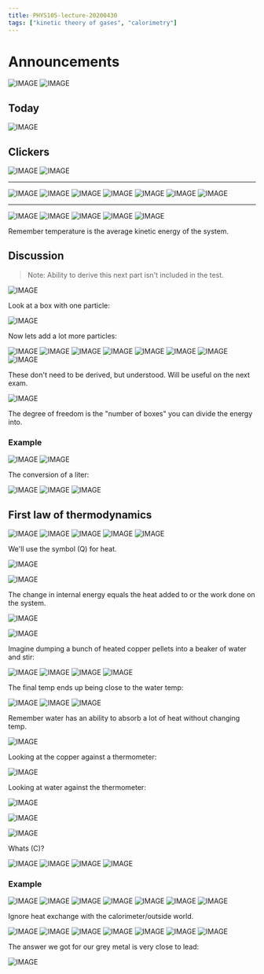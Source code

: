 ```yaml
---
title: PHYS105-lecture-20200430
tags: ["kinetic theory of gases", "calorimetry"]
---
```


# Announcements

![IMAGE](/notes/19E875B95D23091A0AE38637C238FD56.jpg)
![IMAGE](/notes/F5DD0866C46CBD2F0088D88180186459.jpg)

## Today

![IMAGE](/notes/AAF30705E3116A7D8A06C316AB8D3176.jpg)

## Clickers

![IMAGE](/notes/BB8905721AAB4B6AE34A1E4787D88057.jpg)
![IMAGE](/notes/4ED7CD9EF6E91789700C6D42C9E20E07.jpg)

---

![IMAGE](/notes/5A8203B2CF2D82254968576DE6809681.jpg)
![IMAGE](/notes/14855742CEC19058495D2B63C1309A59.jpg)
![IMAGE](/notes/185424970F7E4E1FD41795B5FFB71657.jpg)
![IMAGE](/notes/47453729D67F454B1DBAEFA3E90A02C8.jpg)
![IMAGE](/notes/0C87320333455FD3EDBAD68489116F0D.jpg)
![IMAGE](/notes/211D919E9607311C2626EF6AAC0ECC57.jpg)
![IMAGE](/notes/F8A52C08110B4C20C5AD753DDAD34010.jpg)

---

![IMAGE](/notes/370E4DBD22D6A8F6B9A26380446B17EB.jpg)
![IMAGE](/notes/3186AD5F5E7935989F63548C3202F9F5.jpg)
![IMAGE](/notes/4E20382E9BA63B5B15E4350C4C34EC49.jpg)
![IMAGE](/notes/ECD2D6A44E7532B25F249947EFDA3974.jpg)
![IMAGE](/notes/319ECF0CFDDC28B5055D13024D4952CB.jpg)

Remember temperature is the average kinetic energy of the system.

## Discussion

>Note: Ability to derive this next part isn't included in the test.

![IMAGE](/notes/E94774CE58278E9730B12EA1BA37B8B3.jpg)

Look at a box with one particle:

![IMAGE](/notes/62BBB15016E83819C83CBE6CD1CA402A.jpg)

Now lets add a lot more particles:

![IMAGE](/notes/50B5562E1A698C8F75D0CC89110EEF55.jpg)
![IMAGE](/notes/2A153BB70C7B531787B3FD6F6EA4FD77.jpg)
![IMAGE](/notes/F2E87F3B2384A90724F1C2F03F199C79.jpg)
![IMAGE](/notes/69B35F6E4084C186309DA0904EC22070.jpg)
![IMAGE](/notes/47B3802043E81001955F50C3577CA004.jpg)
![IMAGE](/notes/41AF0FCF131DD078E26F770F4C9B807C.jpg)
![IMAGE](/notes/BA0B2B5F99B6D7D1AC18683F15F3D860.jpg)
![IMAGE](/notes/3B5C6865B114957B1EBAB4FD3EC98AE2.jpg)

These don't need to be derived, but understood. Will be useful on the next exam.

![IMAGE](/notes/8058270EE14F1B03DEE76394142DFA9C.jpg)

The degree of freedom is the "number of boxes" you can divide the energy into.

### Example

![IMAGE](/notes/ECBBA2F41745F6382271054F4FBB15FB.jpg)
![IMAGE](/notes/1BF8B8F4E6BAE7D9519FF984EA31FDE9.jpg)

The conversion of a liter:

![IMAGE](/notes/545EEC67C4127B1E009B7E100D69764C.jpg)
![IMAGE](/notes/88E97DBC26473ABC0E493098500C1590.jpg)
![IMAGE](/notes/575148AF27EDDFA7638D3519D6520C49.jpg)

## First law of thermodynamics

![IMAGE](/notes/84F774B40471EF63B9408D6AF14F8A74.jpg)
![IMAGE](/notes/7EB51E67C08FEFE3801D4CE8D3156A7E.jpg)
![IMAGE](/notes/D36917FCD425849CA20D44C5BCE4D24C.jpg)
![IMAGE](/notes/4DBC4C95B7D2B0C58096DA3EF874B44B.jpg)
![IMAGE](/notes/BC30C4830AA74D16ECFF836EE40F73D3.jpg)

We'll use the symbol \(Q\) for heat.

![IMAGE](/notes/5AFF0BC5191FFCF9A6C3F684FFDD5F0A.jpg)

![IMAGE](/notes/580807C6E236A6062FA3F1EFEA7F91C8.jpg)

The change in internal energy equals the heat added to or the work done on the system.

![IMAGE](/notes/94188EA4F438A4248606093C1E562029.jpg)

![IMAGE](/notes/277216397F0F643C62B594E9CFD0CF9F.jpg)

Imagine dumping a bunch of heated copper pellets into a beaker of water and stir:

![IMAGE](/notes/B39131F922BB7AF1555C742B508BF39C.jpg)
![IMAGE](/notes/84BF2DEF8DB915215B7598CDDE1D90F1.jpg)
![IMAGE](/notes/9150D4DE33540B00047FF47AE3E23708.jpg)
![IMAGE](/notes/0270BA79686FE9FB1E4A75FCA6E369F9.jpg)

The final temp ends up being close to the water temp:

![IMAGE](/notes/72F068E80760D557B534EAE88A641272.jpg)
![IMAGE](/notes/9D78C6958A18D7DE7D05F19139E2627B.jpg)
![IMAGE](/notes/0E2108C1CE4F0F8C4AF0C8F51876D102.jpg)

Remember water has an ability to absorb a lot of heat without changing temp.

![IMAGE](/notes/EE77FD36E163F4B3291E2D84FC08DE68.jpg)

Looking at the copper against a thermometer:

![IMAGE](/notes/45E3B4E2B54D434190FB92F2560BC80D.jpg)

Looking at water against the thermometer:

![IMAGE](/notes/B0214A7CD862737CF3D08CD5D26DC706.jpg)

![IMAGE](/notes/C5EAFE2874661CE5314A2C1FC9556F3A.jpg)

![IMAGE](/notes/A637A9EDE0000A2E03C505F0BA4CA974.jpg)

Whats \(C\)?

![IMAGE](/notes/0F4DE5028B34AB15CD5095EC9A4FB91F.jpg)
![IMAGE](/notes/043E14EC9395E6F63E0C8DC0DA548FA7.jpg)
![IMAGE](/notes/BE92886CE88D4A3CF0AC465D76D0E906.jpg)
![IMAGE](/notes/A606C887AA6776959AF9B991F759D678.jpg)

### Example

![IMAGE](/notes/452A70F5A30285B4A8519EC3AAAE060A.jpg)
![IMAGE](/notes/097D640B1164BFE16A4AC401469D1088.jpg)
![IMAGE](/notes/A2786A95C3B1FF0973D3EBADE12F1EB3.jpg)
![IMAGE](/notes/7137883CF1ECEB2F6D5688F0FDAE0580.jpg)
![IMAGE](/notes/CA29EFC6EC55F93402F36AB0B2EADE11.jpg)
![IMAGE](/notes/757FFC7BB808BACDA7F13246F66D5914.jpg)
![IMAGE](/notes/76600FB6F5AF934D3B42DD9A25E13D16.jpg)

Ignore heat exchange with the calorimeter/outside world.

![IMAGE](/notes/E5B299DBFD7AD2F142E5F2D298C166C4.jpg)
![IMAGE](/notes/76A8344CFF76141C6241FF67F5A9571B.jpg)
![IMAGE](/notes/CB55AA88BCBA36CC85319E327B83F3F7.jpg)
![IMAGE](/notes/86949FD122465EAD49F639DF6F1E51D6.jpg)
![IMAGE](/notes/8E6C48BC5EC5EA9359C70B3B2C999C9D.jpg)
![IMAGE](/notes/3A3911AC82AD9DB7EBD9C8B16F1F8277.jpg)
![IMAGE](/notes/3FEC30509DF8573FB32F19EF1E9B9315.jpg)

The answer we got for our grey metal is very close to lead:

![IMAGE](/notes/DEF1648289DC1790047D22071A78F081.jpg)
